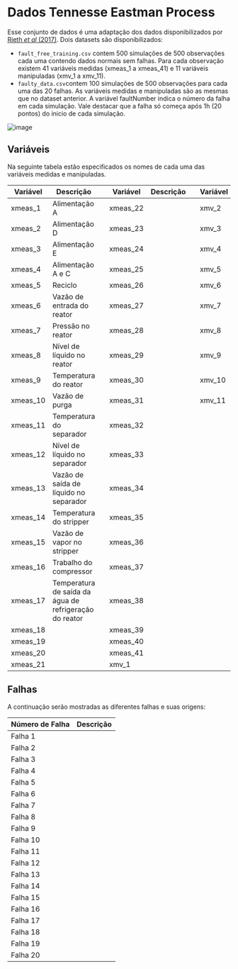# Dados Tennesse Eastman Process

Esse conjunto de dados é uma adaptação dos dados disponibilizados por [Rieth *et al* (2017)](). Dois datasets são disponibilizados:

- `fault_free_training.csv` contem 500 simulações de 500 observações cada uma contendo dados normais sem falhas. Para cada observação existem 41 variáveis medidas (xmeas_1 a xmeas_41) e 11 variáveis manipuladas (xmv_1 a xmv_11). 
- `faulty_data.csv`contem 100 simulações de 500 observações para cada uma das 20 falhas. As variáveis medidas e manipuladas são as mesmas que no dataset anterior. A variável faultNumber indica o número da falha em cada simulação. Vale destacar que a falha só começa após 1h (20 pontos) do inicio de cada simulação.

![image](https://github.com/Deriss/Tutoriais-Big-Data/assets/47146176/4357f61d-fc70-459e-86fb-027ee7df2132)

## Variáveis
Na seguinte tabela estão especificados os nomes de cada uma das variáveis medidas e manipuladas.

| Variável | Descrição | | Variável | Descrição || Variável | Descrição |
| --- | --- | -| --- | --- | -| --- | --- |
| xmeas_1 | Alimentação A | | xmeas_22|  | | xmv_2   |  |
| xmeas_2 | Alimentação D | | xmeas_23|  | | xmv_3   |  |
| xmeas_3 | Alimentação E | | xmeas_24|  | | xmv_4   |  | 
| xmeas_4 | Alimentação A e C | | xmeas_25|  | | xmv_5   |  |
| xmeas_5 | Reciclo | | xmeas_26|  | | xmv_6   |  |
| xmeas_6 | Vazão de entrada do reator | | xmeas_27|  | | xmv_7   |  |
| xmeas_7 | Pressão no reator | | xmeas_28|  | | xmv_8   |  |
| xmeas_8 | Nível de líquido no reator | | xmeas_29|  | | xmv_9   |  |
| xmeas_9 | Temperatura do reator | | xmeas_30|  | | xmv_10   |  |
| xmeas_10 | Vazão de purga | | xmeas_31|  | | xmv_11   |  |
| xmeas_11 | Temperatura do separador | | xmeas_32|  |
| xmeas_12 | Nível de líquido no separador | | xmeas_33|  |
| xmeas_13 | Vazão de saída de líquido no separador | | xmeas_34|  |
| xmeas_14 | Temperatura do stripper | | xmeas_35|  |
| xmeas_15 | Vazão de vapor no stripper | | xmeas_36|  |
| xmeas_16 | Trabalho do compressor | | xmeas_37|  |
| xmeas_17 | Temperatura de saída da água de refrigeração do reator | | xmeas_38|  |
| xmeas_18 |  | | xmeas_39|  |
| xmeas_19 |  | | xmeas_40|  |
| xmeas_20 |  | | xmeas_41|  |
| xmeas_21 |  | | xmv_1   |  |


## Falhas
A continuação serão mostradas as diferentes falhas e suas origens:

| Número de Falha | Descrição |
| --- | -------- |
| Falha 1 |   |
| Falha 2 |   |
| Falha 3 |  |
| Falha 4 |  |
| Falha 5 |  |
| Falha 6 |  |
| Falha 7 |  |
| Falha 8 |  |
| Falha 9 |  |
| Falha 10 |  |
| Falha 11 |  |
| Falha 12 |  |
| Falha 13 |  |
| Falha 14 |  |
| Falha 15 |  |
| Falha 16 |  |
| Falha 17 |  |
| Falha 18 |  |
| Falha 19 |  |
| Falha 20 |  |
